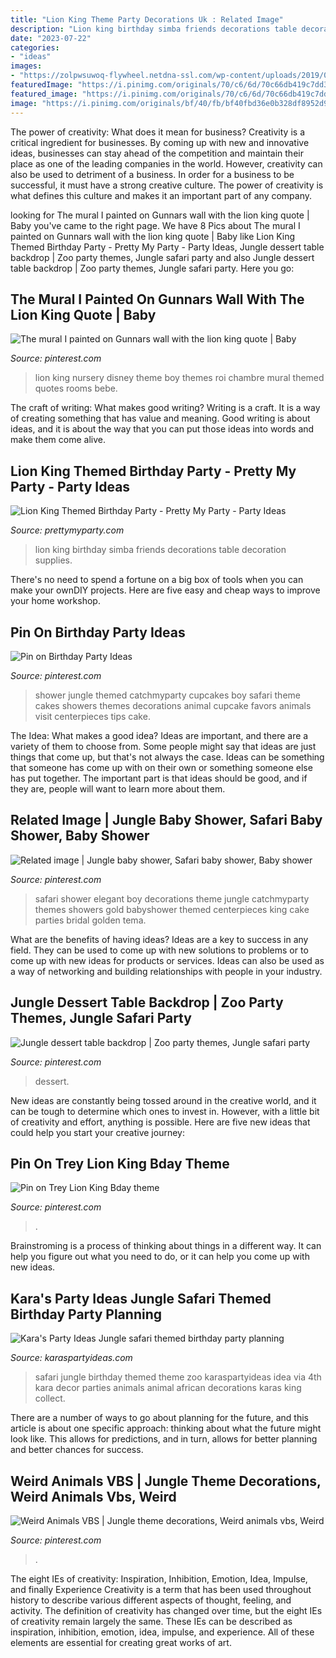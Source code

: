 ```yaml
---
title: "Lion King Theme Party Decorations Uk : Related Image"
description: "Lion king birthday simba friends decorations table decoration supplies"
date: "2023-07-22"
categories:
- "ideas"
images:
- "https://zolpwsuwoq-flywheel.netdna-ssl.com/wp-content/uploads/2019/06/lion-king-party-decorations.jpg"
featuredImage: "https://i.pinimg.com/originals/70/c6/6d/70c66db419c7dd3153ceee7f4f739b3e.jpg"
featured_image: "https://i.pinimg.com/originals/70/c6/6d/70c66db419c7dd3153ceee7f4f739b3e.jpg"
image: "https://i.pinimg.com/originals/bf/40/fb/bf40fbd36e0b328df8952d96fe7e532c.jpg"
---
```



The power of creativity: What does it mean for business?
Creativity is a critical ingredient for businesses. By coming up with new and innovative ideas, businesses can stay ahead of the competition and maintain their place as one of the leading companies in the world. However, creativity can also be used to detriment of a business. In order for a business to be successful, it must have a strong creative culture. The power of creativity is what defines this culture and makes it an important part of any company.

	

		
looking for The mural I painted on Gunnars wall with the lion king quote | Baby you've came to the right page. We have 8 Pics about The mural I painted on Gunnars wall with the lion king quote | Baby like Lion King Themed Birthday Party - Pretty My Party - Party Ideas, Jungle dessert table backdrop | Zoo party themes, Jungle safari party and also Jungle dessert table backdrop | Zoo party themes, Jungle safari party. Here you go:
		
    
## The Mural I Painted On Gunnars Wall With The Lion King Quote | Baby

<img loading=lazy src="https://i.pinimg.com/originals/8e/3d/85/8e3d85e678737073c07ae02764d4e9db.jpg" onerror="this.onerror=null;this.src='https://tse3.mm.bing.net/th?id=OIP.9sTmB30C0fPIvnVN62xrYAHaFr&amp;pid=15.1';" alt="The mural I painted on Gunnars wall with the lion king quote | Baby">

_Source: pinterest.com_

>lion king nursery disney theme boy themes roi chambre mural themed quotes rooms bebe. 

	

The craft of writing: What makes good writing?
Writing is a craft. It is a way of creating something that has value and meaning. Good writing is about ideas, and it is about the way that you can put those ideas into words and make them come alive.

    
## Lion King Themed Birthday Party - Pretty My Party - Party Ideas

<img loading=lazy src="https://zolpwsuwoq-flywheel.netdna-ssl.com/wp-content/uploads/2019/06/lion-king-party-decorations.jpg" onerror="this.onerror=null;this.src='https://tse1.mm.bing.net/th?id=OIP.X806qDjBP2xDDFlAX-IfKAHaLG&amp;pid=15.1';" alt="Lion King Themed Birthday Party - Pretty My Party - Party Ideas">

_Source: prettymyparty.com_

>lion king birthday simba friends decorations table decoration supplies. 

	

There's no need to spend a fortune on a big box of tools when you can make your ownDIY projects. Here are five easy and cheap ways to improve your home workshop.

    
## Pin On Birthday Party Ideas

<img loading=lazy src="https://i.pinimg.com/736x/57/b8/b9/57b8b9e7e3fd52d7984227add3c0ff15--jungle-baby-showers-themed-baby-showers.jpg" onerror="this.onerror=null;this.src='https://tse2.mm.bing.net/th?id=OIP.kf3qKrOOg2s7kz4p-nW76gHaJ3&amp;pid=15.1';" alt="Pin on Birthday Party Ideas">

_Source: pinterest.com_

>shower jungle themed catchmyparty cupcakes boy safari theme cakes showers themes decorations animal cupcake favors animals visit centerpieces tips cake. 

	

The Idea: What makes a good idea?
Ideas are important, and there are a variety of them to choose from. Some people might say that ideas are just things that come up, but that's not always the case. Ideas can be something that someone has come up with on their own or something someone else has put together. The important part is that ideas should be good, and if they are, people will want to learn more about them.

    
## Related Image | Jungle Baby Shower, Safari Baby Shower, Baby Shower

<img loading=lazy src="https://i.pinimg.com/originals/bf/40/fb/bf40fbd36e0b328df8952d96fe7e532c.jpg" onerror="this.onerror=null;this.src='https://tse2.mm.bing.net/th?id=OIP.unbtcmlOsapyiZxS71NOBAHaJ3&amp;pid=15.1';" alt="Related image | Jungle baby shower, Safari baby shower, Baby shower">

_Source: pinterest.com_

>safari shower elegant boy decorations theme jungle catchmyparty themes showers gold babyshower themed centerpieces king cake parties bridal golden tema. 

	

What are the benefits of having ideas?
Ideas are a key to success in any field. They can be used to come up with new solutions to problems or to come up with new ideas for products or services. Ideas can also be used as a way of networking and building relationships with people in your industry.

    
## Jungle Dessert Table Backdrop | Zoo Party Themes, Jungle Safari Party

<img loading=lazy src="https://i.pinimg.com/originals/70/c6/6d/70c66db419c7dd3153ceee7f4f739b3e.jpg" onerror="this.onerror=null;this.src='https://tse2.mm.bing.net/th?id=OIP.9OwtKIPe4ar7dg1lV4GxjwHaJ4&amp;pid=15.1';" alt="Jungle dessert table backdrop | Zoo party themes, Jungle safari party">

_Source: pinterest.com_

>dessert. 

	

New ideas are constantly being tossed around in the creative world, and it can be tough to determine which ones to invest in. However, with a little bit of creativity and effort, anything is possible. Here are five new ideas that could help you start your creative journey:  

    
## Pin On Trey Lion King Bday Theme

<img loading=lazy src="https://i.pinimg.com/originals/83/99/b1/8399b186ac97c07405ca7f351e69ab0e.jpg" onerror="this.onerror=null;this.src='https://tse4.mm.bing.net/th?id=OIP.YJq9JN3T-6ZOhpIBWi8GnQHaJ4&amp;pid=15.1';" alt="Pin on Trey Lion King Bday theme">

_Source: pinterest.com_

>. 

	

Brainstroming is a process of thinking about things in a different way. It can help you figure out what you need to do, or it can help you come up with new ideas.

    
## Kara&#039;s Party Ideas Jungle Safari Themed Birthday Party Planning

<img loading=lazy src="https://www.karaspartyideas.com/wp-content/uploads/2013/05/Jungle-safari-themed-4th-birthday-party-via-Karas-Party-Ideas-KarasPartyIdeas.com-jungle-safari-zoo-party-idea.png" onerror="this.onerror=null;this.src='https://tse1.mm.bing.net/th?id=OIP.mD9UGExFkwou_do41RnChQHaLK&amp;pid=15.1';" alt="Kara&#039;s Party Ideas Jungle safari themed birthday party planning">

_Source: karaspartyideas.com_

>safari jungle birthday themed theme zoo karaspartyideas idea via 4th kara decor parties animals animal african decorations karas king collect. 

	

There are a number of ways to go about planning for the future, and this article is about one specific approach: thinking about what the future might look like. This allows for predictions, and in turn, allows for better planning and better chances for success.

    
## Weird Animals VBS | Jungle Theme Decorations, Weird Animals Vbs, Weird

<img loading=lazy src="https://i.pinimg.com/736x/45/77/4b/45774bceb2270e85595a39542830b1a4--weird.jpg" onerror="this.onerror=null;this.src='https://tse4.mm.bing.net/th?id=OIP.Ll6VTMq8ul6Cq4VhWiefHgHaFb&amp;pid=15.1';" alt="Weird Animals VBS | Jungle theme decorations, Weird animals vbs, Weird">

_Source: pinterest.com_

>. 

	

The eight IEs of creativity: Inspiration, Inhibition, Emotion, Idea, Impulse, and finally Experience
Creativity is a term that has been used throughout history to describe various different aspects of thought, feeling, and activity. The definition of creativity has changed over time, but the eight IEs of creativity remain largely the same. These IEs can be described as inspiration, inhibition, emotion, idea, impulse, and experience. All of these elements are essential for creating great works of art.

